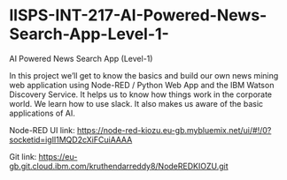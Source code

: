 # llSPS-INT-217-AI-Powered-News-Search-App-Level-1-
AI Powered News Search App (Level-1)

In this project we’ll get to know the basics and build our own news mining web application using Node-RED / Python Web App and the IBM Watson Discovery Service. It helps us to know how things work in the corporate world. We learn how to use slack. It also makes us aware of the basic applications of AI.

Node-RED UI link:
https://node-red-kiozu.eu-gb.mybluemix.net/ui/#!/0?socketid=igIl1MQD2cXiFCuiAAAA 

Git link:
https://eu-gb.git.cloud.ibm.com/kruthendarreddy8/NodeREDKIOZU.git
